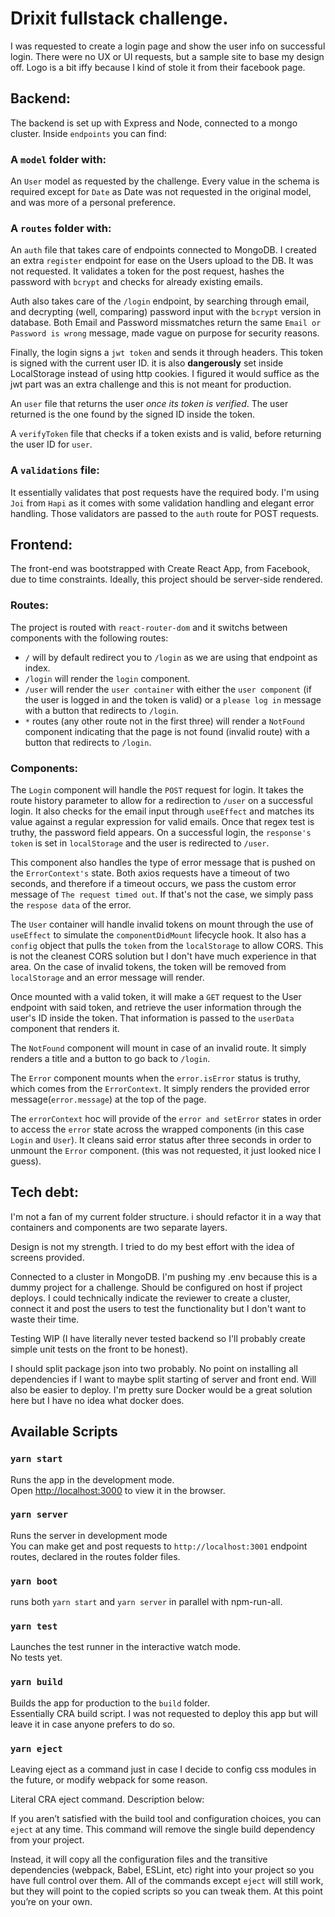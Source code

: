 # Drixit fullstack challenge.

I was requested to create a login page and show the user info on successful login. There were no UX or UI requests, but a sample site to base my design off. Logo is a bit iffy because I kind of stole it from their facebook page.

## Backend:

The backend is set up with Express and Node, connected to a mongo cluster. Inside `endpoints` you can find:

### A `model` folder with:

An `User` model as requested by the challenge. Every value in the schema is required except for `Date` as Date was not requested in the original model, and was more of a personal preference.

### A `routes` folder with:

An `auth` file that takes care of endpoints connected to MongoDB. I created an extra `register` endpoint for ease on the Users upload to the DB. It was not requested. It validates a token for the post request, hashes the password with `bcrypt` and checks for already existing emails.

Auth also takes care of the `/login` endpoint, by searching through email, and decrypting (well, comparing) password input with the `bcrypt` version in database. Both Email and Password missmatches return the same `Email or Password is wrong` message, made vague on purpose for security reasons. 

Finally, the login signs a `jwt token` and sends it through headers. This token is signed with the current user ID. it is also **dangerously** set inside LocalStorage instead of using http cookies. I figured it would suffice as the jwt part was an extra challenge and this is not meant for production.

An `user` file that returns the user *once its token is verified*. The user returned is the one found by the signed ID inside the token.

A `verifyToken` file that checks if a token exists and is valid, before returning the user ID for `user`.

### A `validations` file:

It essentially validates that post requests have the required body. I'm using `Joi` from `Hapi` as it comes with some validation handling and elegant error handling. Those validators are passed to the `auth` route for POST requests.

## Frontend:

The front-end was bootstrapped with Create React App, from Facebook, due to time constraints. Ideally, this project should be server-side rendered.

### Routes:

The project is routed with `react-router-dom` and it switchs between components with the following routes:

* `/` will by default redirect you to `/login` as we are using that endpoint as index.
* `/login` will render the `login` component.
* `/user` will render the `user container` with either the `user component` (if the user is logged in and the token is valid) or a `please log in` message with a button that redirects to `/login`.
* `*` routes (any other route not in the first three) will render a `NotFound` component indicating that the page is not found (invalid route) with a button that redirects to `/login`.

### Components:

The `Login` component will handle the `POST` request for login. It takes the route history parameter to allow for a redirection to `/user` on a successful login. It also checks for the email input through `useEffect` and matches its value against a regular expression for valid emails. Once that regex test is truthy, the password field appears. On a successful login, the `response's token` is set in `localStorage` and the user is redirected to `/user`.

This component also handles the type of error message that is pushed on the `ErrorContext's` state. Both axios requests have a timeout of two seconds, and therefore if a timeout occurs, we pass the custom error message of `The request timed out`. If that's not the case, we simply pass the `respose data` of the error.

The `User` container will handle invalid tokens on mount through the use of `useEffect` to simulate the `componentDidMount` lifecycle hook. It also has a `config` object that pulls the `token` from the `localStorage` to allow CORS. This is not the cleanest CORS solution but I don't have much experience in that area. On the case of invalid tokens, the token will be removed from `localStorage` and an error message will render.

 Once mounted with a valid token, it will make a `GET` request to the User endpoint with said token, and retrieve the user information through the user's ID inside the token. That information is passed to the `userData` component that renders it.

The `NotFound` component will mount in case of an invalid route. It simply renders a title and a button to go back to `/login`.

The `Error` component mounts when the `error.isError` status is truthy, which comes from the `ErrorContext`. It simply renders the provided error message(`error.message`) at the top of the page.

The `errorContext` hoc will provide of the `error and setError` states in order to access the `error` state across the wrapped components (in this case `Login` and `User`). It cleans said error status after three seconds in order to unmount the `Error` component. (this was not requested, it just looked nice I guess).

## Tech debt:

I'm not a fan of my current folder structure. i should refactor it in a way that containers and components are two separate layers.

Design is not my strength. I tried to do my best effort with the idea of screens provided.

Connected to a cluster in MongoDB. I'm pushing my .env because this is a dummy project for a challenge. Should be configured on host if project deploys. I could technically indicate the reviewer to create a cluster, connect it and post the users to test the functionality but I don't want to waste their time.

Testing WIP (I have literally never tested backend so I'll probably create simple unit tests on the front to be honest). 

I should split package json into two probably. No point on installing all dependencies if I want to maybe split starting of server and front end. Will also be easier to deploy. I'm pretty sure Docker would be a great solution here but I have no idea what docker does.

## Available Scripts

### `yarn start`

Runs the app in the development mode.<br />
Open [http://localhost:3000](http://localhost:3000) to view it in the browser.

### `yarn server`

Runs the server in development mode <br />
You can make get and post requests to `http://localhost:3001` endpoint routes, declared in the routes folder files.

### `yarn boot`

runs both `yarn start` and `yarn server` in parallel with npm-run-all.

### `yarn test`

Launches the test runner in the interactive watch mode.<br />
No tests yet.

### `yarn build`

Builds the app for production to the `build` folder.<br />
Essentially CRA build script. I was not requested to deploy this app but will leave it in case anyone prefers to do so.

### `yarn eject`

Leaving eject as a command just in case I decide to config css modules in the future, or modify webpack for some reason.

Literal CRA eject command. Description below:

If you aren’t satisfied with the build tool and configuration choices, you can `eject` at any time. This command will remove the single build dependency from your project.

Instead, it will copy all the configuration files and the transitive dependencies (webpack, Babel, ESLint, etc) right into your project so you have full control over them. All of the commands except `eject` will still work, but they will point to the copied scripts so you can tweak them. At this point you’re on your own.